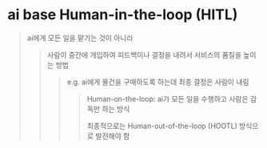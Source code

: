 # ai base Human-in-the-loop (HITL)

> ai에게 모든 일을 맡기는 것이 아니라
>
> > 사람이 중간에 개입하여 피드백이나 결정을 내려서 서비스의 품질을 높이는 방법
> >
> > > e.g. ai에게 물건을 구매하도록 하는데 최종 결정은 사람이 내림
> > >
> > > > Human-on-the-loop: ai가 모든 일을 수행하고 사람은 감독만 하는 방식
> > > >
> > > > 최종적으로는 Human-out-of-the-loop (HOOTL) 방식으로 발전해야 함
